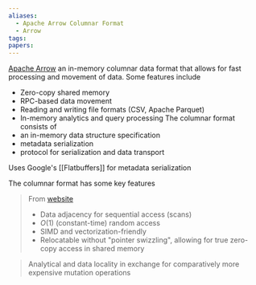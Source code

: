 ```yaml
---
aliases:
  - Apache Arrow Columnar Format
  - Arrow
tags: 
papers:
---
```

[Apache Arrow](https://arrow.apache.org/docs/index.html) an in-memory columnar data format that allows for fast processing and movement of data. Some features include
- Zero-copy shared memory 
- RPC-based data movement
- Reading and writing file formats (CSV, Apache Parquet)
- In-memory analytics and query processing
The columnar format consists of
- an in-memory data structure specification
- metadata serialization
- protocol for serialization and data transport


Uses Google's [[Flatbuffers]] for metadata serialization

The columnar format has some key features

> From [website](https://arrow.apache.org/docs/format/Columnar.html)
> - Data adjacency for sequential access (scans)
> - $O(1)$ (constant-time) random access
> - SIMD and vectorization-friendly
> - Relocatable without "pointer swizzling", allowing for true zero-copy access in shared memory


> Analytical and data locality in exchange for comparatively more expensive mutation operations



